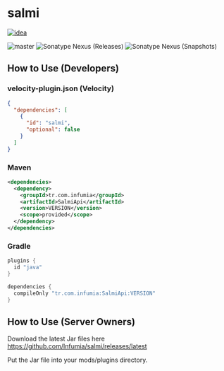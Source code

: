 # salmi
[![idea](https://www.elegantobjects.org/intellij-idea.svg)](https://www.jetbrains.com/idea/)

![master](https://github.com/Infumia/salmi/workflows/build/badge.svg)
![Sonatype Nexus (Releases)](https://img.shields.io/nexus/r/tr.com.infumia/SalmiApi?label=maven-central&server=https%3A%2F%2Foss.sonatype.org%2F)
![Sonatype Nexus (Snapshots)](https://img.shields.io/nexus/s/tr.com.infumia/SalmiApi?label=maven-central&server=https%3A%2F%2Foss.sonatype.org)
## How to Use (Developers)
### velocity-plugin.json (Velocity)
```json
{
  "dependencies": [
    {
      "id": "salmi",
      "optional": false
    }
  ]
}
```
### Maven
```xml
<dependencies>
  <dependency>
    <groupId>tr.com.infumia</groupId>
    <artifactId>SalmiApi</artifactId>
    <version>VERSION</version>
    <scope>provided</scope>
  </dependency>
</dependencies>
```
### Gradle
```groovy
plugins {
  id "java"
}

dependencies {
  compileOnly "tr.com.infumia:SalmiApi:VERSION"
}
```
## How to Use (Server Owners)
Download the latest Jar files here https://github.com/Infumia/salmi/releases/latest

Put the Jar file into your mods/plugins directory.
